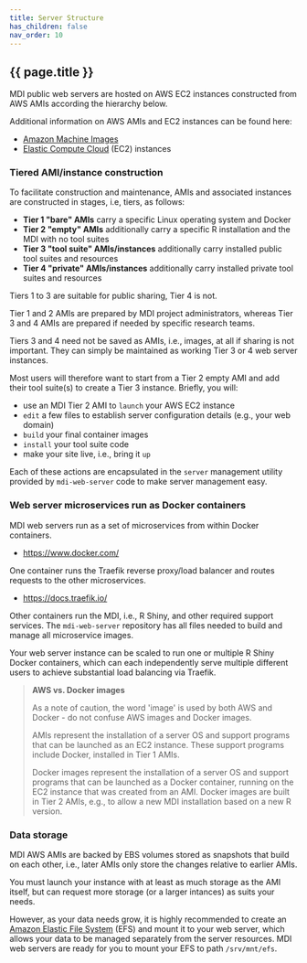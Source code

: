 ```yaml
---
title: Server Structure
has_children: false
nav_order: 10
---
```


## {{ page.title }}

MDI public web servers are hosted on AWS EC2 instances constructed from AWS AMIs according the hierarchy below.

Additional information on AWS AMIs and EC2 instances can be found here:  
-  [Amazon Machine Images](https://docs.aws.amazon.com/AWSEC2/latest/UserGuide/AMIs.html)
- [Elastic Compute Cloud](https://aws.amazon.com/pm/ec2) (EC2) instances

### Tiered AMI/instance construction

To facilitate construction and maintenance, AMIs and associated instances are constructed
in stages, i.e, tiers, as follows:

- **Tier 1 "bare" AMIs** carry a specific Linux operating system and Docker
- **Tier 2 "empty" AMIs** additionally carry a specific R installation and the MDI with no tool suites
- **Tier 3 "tool suite" AMIs/instances** additionally carry installed public tool suites and resources
- **Tier 4 "private" AMIs/instances** additionally carry installed private tool suites and resources

Tiers 1 to 3 are suitable for public sharing, Tier 4 is not. 

Tier 1 and 2 AMIs are prepared by MDI project administrators, whereas Tier 3 and 4 AMIs
are prepared if needed by specific research teams.

Tiers 3 and 4 need not be saved as AMIs, i.e., images, at all if sharing is not important.
They can simply be maintained as working Tier 3 or 4 web server instances. 

Most users will therefore want to start from a Tier 2 empty AMI and add their tool suite(s) 
to create a Tier 3 instance. Briefly, you will:
- use an MDI Tier 2 AMI to `launch` your AWS EC2 instance
- `edit` a few files to establish server configuration details (e.g., your web domain)
- `build` your final container images
- `install` your tool suite code
- make your site live, i.e., bring it `up`

Each of these actions are encapsulated in the `server` management utility 
provided by `mdi-web-server` code to make server management easy.

### Web server microservices run as Docker containers

MDI web servers run as a set of microservices from within
Docker containers. 

- <https://www.docker.com/>

One container runs the Traefik reverse proxy/load balancer
and routes requests to the other microservices.

- <https://docs.traefik.io/>

Other containers run the MDI, i.e., R Shiny, and other required 
support services. The `mdi-web-server` repository has all files needed to 
build and manage all microservice images.

Your web server instance can be scaled to run one or multiple
R Shiny Docker containers, which can each independently serve
multiple different users to achieve substantial load balancing via Traefik.

> **AWS vs. Docker images**
>
>As a note of caution, the word 'image' is used by both AWS and Docker - do not 
confuse AWS images and Docker images.
>
>AMIs represent the installation of a server OS and 
support programs that can be launched as an EC2
instance. These support programs include Docker, installed in Tier 1 AMIs. 
>
>Docker images represent the installation of a server OS and support programs
that can be launched as a Docker container, running on the EC2 instance that
was created from an AMI. Docker images are built in Tier 2 AMIs, e.g., to
allow a new MDI installation based on a new R version.
>

### Data storage

MDI AWS AMIs are backed by EBS volumes stored as snapshots that build on each other, 
i.e., later AMIs only store the changes relative to earlier AMIs.

You must launch your instance with at least as much storage as the AMI itself,
but can request more storage (or a larger intances) as suits your needs.

However, as your data needs grow, it is highly recommended to create an
[Amazon Elastic File System](https://aws.amazon.com/efs/) (EFS) and mount it to your web server, which
allows your data to be managed separately from the server resources.
MDI web servers are ready for you to mount your EFS to path `/srv/mnt/efs`.
